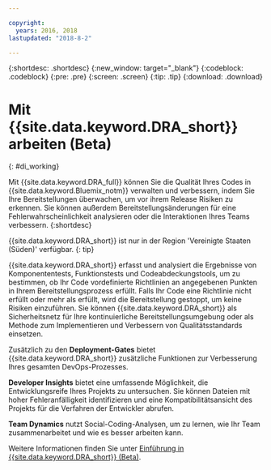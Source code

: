 ```yaml
---

copyright:
  years: 2016, 2018
lastupdated: "2018-8-2"

---
```


{:shortdesc: .shortdesc}
{:new_window: target="_blank"}
{:codeblock: .codeblock}
{:pre: .pre}
{:screen: .screen}
{:tip: .tip}
{:download: .download}

# Mit {{site.data.keyword.DRA_short}} arbeiten (Beta)
{: #di_working}

Mit {{site.data.keyword.DRA_full}} können Sie die Qualität Ihres Codes in {{site.data.keyword.Bluemix_notm}} verwalten und verbessern, indem Sie Ihre Bereitstellungen überwachen, um vor ihrem Release Risiken zu erkennen. Sie können außerdem Bereitstellungsänderungen für eine Fehlerwahrscheinlichkeit analysieren oder die Interaktionen Ihres Teams verbessern.
{:shortdesc}

{{site.data.keyword.DRA_short}} ist nur in der Region 'Vereinigte Staaten (Süden)' verfügbar.
{: tip}

{{site.data.keyword.DRA_short}} erfasst und analysiert die Ergebnisse von Komponententests, Funktionstests und Codeabdeckungstools, um zu bestimmen, ob Ihr Code vordefinierte Richtlinien an angegebenen Punkten in Ihrem Bereitstellungsprozess erfüllt. Falls Ihr Code eine Richtlinie nicht erfüllt oder mehr als erfüllt, wird die Bereitstellung gestoppt, um keine Risiken einzuführen. Sie können {{site.data.keyword.DRA_short}} als Sicherheitsnetz für Ihre kontinuierliche Bereitstellungsumgebung oder als Methode zum Implementieren und Verbessern von Qualitätsstandards einsetzen. 

Zusätzlich zu den **Deployment-Gates** bietet {{site.data.keyword.DRA_short}} zusätzliche Funktionen zur Verbesserung Ihres gesamten DevOps-Prozesses.  

**Developer Insights** bietet eine umfassende Möglichkeit, die Entwicklungsreife Ihres Projekts zu untersuchen. Sie können Dateien mit hoher Fehleranfälligkeit identifizieren und eine Kompatibilitätsansicht des Projekts für die Verfahren der Entwickler abrufen.
	
**Team Dynamics** nutzt Social-Coding-Analysen, um zu lernen, wie Ihr Team zusammenarbeitet und wie es besser arbeiten kann.

Weitere Informationen finden Sie unter
[Einführung in {{site.data.keyword.DRA_short}} (Beta)](/docs/services/DevOpsInsights/index.html).
